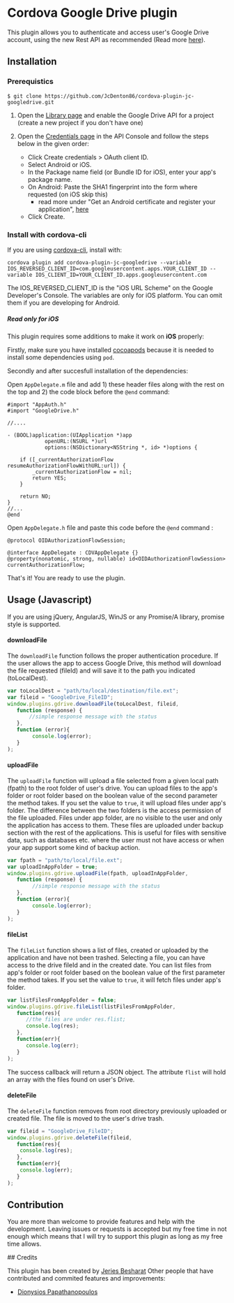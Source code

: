# Cordova Google Drive plugin

This plugin allows you to authenticate and access user's Google Drive account, using the new Rest API as recommended (Read more [here](https://github.com/google/google-api-objectivec-client-for-rest)).

## Installation

### Prerequistics
``
$ git clone https://github.com/JcDenton86/cordova-plugin-jc-googledrive.git
``

1. Open the [Library page](https://console.developers.google.com/apis/library) and enable the Google Drive API for a project (create a new project if you don't have one) 
2. Open the [Credentials page](https://console.developers.google.com/apis/credentials) in the API Console and follow the steps below in the given order:
    
    * Click Create credentials > OAuth client ID.
    * Select Android or iOS.
    * In the Package name field (or Bundle ID for iOS), enter your app's package name.
    * On Android: Paste the SHA1 fingerprint into the form where requested (on iOS skip this)
        * read more under "Get an Android certificate and register your application", [here](https://developers.google.com/drive/android/get-started)
    * Click Create.

### Install with cordova-cli

If you are using [cordova-cli](https://github.com/apache/cordova-cli), install
with:

    cordova plugin add cordova-plugin-jc-googledrive --variable IOS_REVERSED_CLIENT_ID=com.googleusercontent.apps.YOUR_CLIENT_ID --variable IOS_CLIENT_ID=YOUR_CLIENT_ID.apps.googleusercontent.com
    
The IOS_REVERSED_CLIENT_ID is the "iOS URL Scheme" on the Google Developer's Console. The variables are only for iOS platform. You can omit them if you are developing for Android.

##### Read only for iOS

This plugin requires some additions to make it work on __iOS__ properly:

Firstly, make sure you have installed [cocoapods](https://cocoapods.org/) because it is needed to install some dependencies using `pod`. 

Secondly and after succesfull installation of the dependencies:

Open `AppDelegate.m` file and add 1) these header files along with the rest on the top and 2) the code block before the `@end` command:

```
#import "AppAuth.h"
#import "GoogleDrive.h"

//....

- (BOOL)application:(UIApplication *)app
            openURL:(NSURL *)url
            options:(NSDictionary<NSString *, id> *)options {
    
    if ([_currentAuthorizationFlow resumeAuthorizationFlowWithURL:url]) {
        _currentAuthorizationFlow = nil;
        return YES;
    }
    
    return NO;
}
//...
@end

```
Open `AppDelegate.h` file and paste this code before the `@end` command :
```
@protocol OIDAuthorizationFlowSession;

@interface AppDelegate : CDVAppDelegate {}
@property(nonatomic, strong, nullable) id<OIDAuthorizationFlowSession> currentAuthorizationFlow;

```

That's it! You are ready to use the plugin. 

## Usage (Javascript)

If you are using jQuery, AngularJS, WinJS or any Promise/A library, promise style is supported.

#### downloadFile

The `downloadFile` function follows the proper authentication procedure. If the user allows the app to access Google Drive, this method will download the file requested (fileId) and will save it to the path you indicated (toLocalDest).

```javascript
var toLocalDest = "path/to/local/destination/file.ext";
var fileid = "GoogleDrive_FileID";
window.plugins.gdrive.downloadFile(toLocalDest, fileid,
   function (response) {
       //simple response message with the status
   },
   function (error){
     	console.log(error);
   }
);
```

#### uploadFile

The `uploadFile` function will upload a file selected from a given local path (fpath) to the root folder of user's drive. You can upload files to the app's folder or root folder based on the boolean value of the second parameter the method takes. If you set the value to `true`, it will upload files under app's folder.
The difference between the two folders is the access permission of the file uploaded. Files under app folder, are no visible to the user and only the application has access to them. These files are uploaded under backup section with the rest of the applications.
This is useful for files with sensitive data, such as databases etc. where the user must not have access or when your app support some kind of backup action.

```javascript
var fpath = "path/to/local/file.ext";
var uploadInAppFolder = true;
window.plugins.gdrive.uploadFile(fpath, uploadInAppFolder,
   function (response) {
   		//simple response message with the status
   },
   function (error){
     	console.log(error);
   }
);
```

#### fileList

The `fileList` function shows a list of files, created or uploaded by the application and have not been trashed. Selecting a file, you can have access to the drive fileId and in the created date. 
You can list files from app's folder or root folder based on the boolean value of the first parameter the method takes. If you set the value to `true`, it will fetch files under app's folder. 

```javascript
var listFilesFromAppFolder = false;
window.plugins.gdrive.fileList(listFilesFromAppFolder,
   function(res){
      //the files are under res.flist;
      console.log(res);
   },
   function(err){
      console.log(err);
   }
);
```
The success callback will return a JSON object. The attribute `flist` will hold an array with the files found on user's Drive. 

#### deleteFile

The `deleteFile` function removes from root directory previously uploaded or created file. The file is moved to the user's drive trash.

```javascript
var fileid = "GoogleDrive_FileID";
window.plugins.gdrive.deleteFile(fileid,
   function(res){
    console.log(res);
   },
   function(err){
    console.log(err);
   }
);
```

## Contribution

You are more than welcome to provide features and help with the development.
Leaving issues or requests is accepted but my free time in not enough which means that I will try to support this plugin as long as my free time allows.  

## Credits

This plugin has been created by [Jeries Besharat](http://students.ceid.upatras.gr/~besarat)
Other people that have contributed and commited features and improvements:

* [Dionysios Papathanopoulos](https://se.linkedin.com/in/dionysios-papathanopoulos-1353a649)